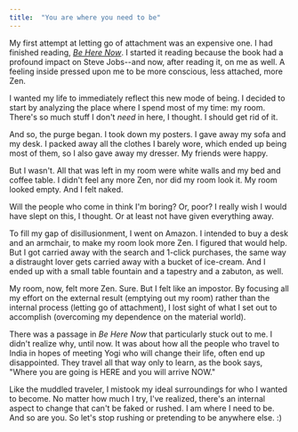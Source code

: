 ```yaml
---
title:  "You are where you need to be"
--- 
```

My first attempt at letting go of attachment was an expensive one. I had finished reading, *[Be Here Now]()*. I started it reading because the book had a profound impact on Steve Jobs--and now, after reading it, on me as well. A feeling inside pressed upon me to be more conscious, less attached, more Zen. 

I wanted my life to immediately reflect this new mode of being. I decided to start by analyzing the place where I spend most of my time: my room. There's so much stuff I don't *need* in here, I thought. I should get rid of it. 

And so, the purge began. I took down my posters. I gave away my sofa  and my desk. I packed away all the clothes I barely wore, which ended up being most of them, so I also gave away my dresser. My friends were happy. 

But I wasn't. All that was left in my room were white walls and my bed and coffee table. I didn't feel any more Zen, nor did my room look it. My room looked empty. And I felt naked. 

Will the people who come in think I'm boring? Or, poor? I really wish I would have slept on this, I thought. Or at least not have given everything away.

To fill my gap of disillusionment, I went on Amazon. I intended to buy a desk and an armchair, to make my room look more Zen. I figured that would help. But I got carried away with the search and 1-click purchases, the same way a distraught lover gets carried away with a bucket of ice-cream. And I ended up with a small table fountain and a tapestry and a zabuton, as well. 

My room, now, felt more Zen. Sure. But I felt like an impostor. By focusing all my effort on the external result (emptying out my room) rather than the internal process (letting go of attachment), I lost sight of what I set out to accomplish (overcoming my dependence on the material world).

There was a passage in *Be Here Now* that particularly stuck out to me. I didn't realize why, until now. It was about how all the people who travel to India in hopes of meeting Yogi who will change their life, often end up disappointed. They travel all that way only to learn, as the book says, "Where you are going is HERE and you will arrive NOW." 

Like the muddled traveler, I mistook my ideal surroundings for who I wanted to become. No matter how much I try, I've realized, there's an internal aspect to change that can't be faked or rushed. I am where I need to be. And so are you. So let's stop rushing or pretending to be anywhere else. :)



[Be Here Now]: http://www.amazon.com/Be-Here-Now-Ram-Dass/dp/0517543052/ref=sr_1_1?ie=UTF8&qid=1458877302&sr=8-1&keywords=be+here+now









